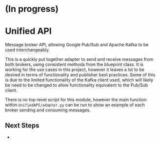 # (In progress)
# Unified API

Message broker API, allowing Google Pub/Sub and Apache Kafka to be used interchangeably.

This is a quickly put together adapter to send and receive messages from both brokers, using consistent methods from 
the blueprint class. It is working for the use cases in this project, however it leaves a lot to be desired in terms 
of functionality and publisher best practices. Some of this is due to the limited functionality of the Kafka client 
used, which will likely be need to be changed to allow functionality equivalent to the Pub/Sub client.

There is no top-level script for this module, however the main function within `UnifiedAPI/adapter.py` can be run to 
show an example of each broker sending and consuming messages.

## Next Steps

- 